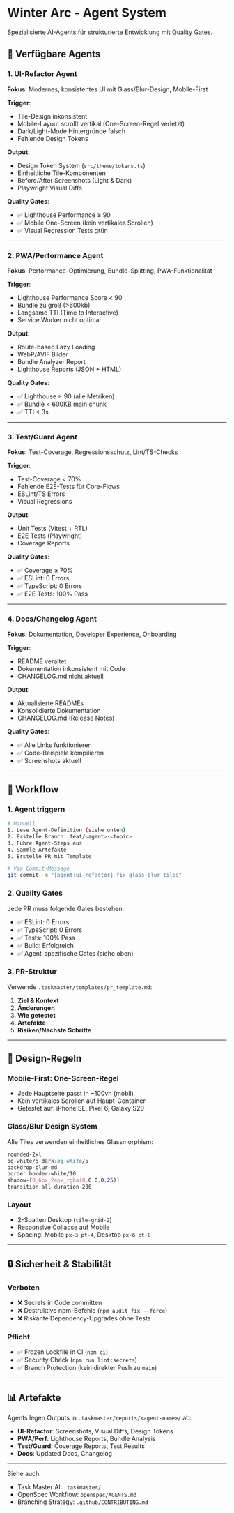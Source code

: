 # Winter Arc - Agent System

Spezialisierte AI-Agents für strukturierte Entwicklung mit Quality Gates.

## 🤖 Verfügbare Agents

### 1. UI-Refactor Agent
**Fokus**: Modernes, konsistentes UI mit Glass/Blur-Design, Mobile-First

**Trigger**:
- Tile-Design inkonsistent
- Mobile-Layout scrollt vertikal (One-Screen-Regel verletzt)
- Dark/Light-Mode Hintergründe falsch
- Fehlende Design Tokens

**Output**:
- Design Token System (`src/theme/tokens.ts`)
- Einheitliche Tile-Komponenten
- Before/After Screenshots (Light & Dark)
- Playwright Visual Diffs

**Quality Gates**:
- ✅ Lighthouse Performance ≥ 90
- ✅ Mobile One-Screen (kein vertikales Scrollen)
- ✅ Visual Regression Tests grün

---

### 2. PWA/Performance Agent
**Fokus**: Performance-Optimierung, Bundle-Splitting, PWA-Funktionalität

**Trigger**:
- Lighthouse Performance Score < 90
- Bundle zu groß (>600kb)
- Langsame TTI (Time to Interactive)
- Service Worker nicht optimal

**Output**:
- Route-based Lazy Loading
- WebP/AVIF Bilder
- Bundle Analyzer Report
- Lighthouse Reports (JSON + HTML)

**Quality Gates**:
- ✅ Lighthouse ≥ 90 (alle Metriken)
- ✅ Bundle < 600KB main chunk
- ✅ TTI < 3s

---

### 3. Test/Guard Agent
**Fokus**: Test-Coverage, Regressionsschutz, Lint/TS-Checks

**Trigger**:
- Test-Coverage < 70%
- Fehlende E2E-Tests für Core-Flows
- ESLint/TS Errors
- Visual Regressions

**Output**:
- Unit Tests (Vitest + RTL)
- E2E Tests (Playwright)
- Coverage Reports

**Quality Gates**:
- ✅ Coverage ≥ 70%
- ✅ ESLint: 0 Errors
- ✅ TypeScript: 0 Errors
- ✅ E2E Tests: 100% Pass

---

### 4. Docs/Changelog Agent
**Fokus**: Dokumentation, Developer Experience, Onboarding

**Trigger**:
- README veraltet
- Dokumentation inkonsistent mit Code
- CHANGELOG.md nicht aktuell

**Output**:
- Aktualisierte READMEs
- Konsolidierte Dokumentation
- CHANGELOG.md (Release Notes)

**Quality Gates**:
- ✅ Alle Links funktionieren
- ✅ Code-Beispiele kompilieren
- ✅ Screenshots aktuell

---

## 🚀 Workflow

### 1. Agent triggern
```bash
# Manuell
1. Lese Agent-Definition (siehe unten)
2. Erstelle Branch: feat/<agent>-<topic>
3. Führe Agent-Steps aus
4. Sammle Artefakte
5. Erstelle PR mit Template

# Via Commit-Message
git commit -m "[agent:ui-refactor] fix glass-blur tiles"
```

### 2. Quality Gates
Jede PR muss folgende Gates bestehen:
- ✅ ESLint: 0 Errors
- ✅ TypeScript: 0 Errors  
- ✅ Tests: 100% Pass
- ✅ Build: Erfolgreich
- ✅ Agent-spezifische Gates (siehe oben)

### 3. PR-Struktur
Verwende `.taskmaster/templates/pr_template.md`:
1. **Ziel & Kontext**
2. **Änderungen**
3. **Wie getestet**
4. **Artefakte**
5. **Risiken/Nächste Schritte**

---

## 📐 Design-Regeln

### Mobile-First: One-Screen-Regel
- Jede Hauptseite passt in ~100vh (mobil)
- Kein vertikales Scrollen auf Haupt-Container
- Getestet auf: iPhone SE, Pixel 6, Galaxy S20

### Glass/Blur Design System
Alle Tiles verwenden einheitliches Glassmorphism:
```css
rounded-2xl
bg-white/5 dark:bg-white/5
backdrop-blur-md
border border-white/10
shadow-[0_6px_24px_rgba(0,0,0,0.25)]
transition-all duration-200
```

### Layout
- 2-Spalten Desktop (`tile-grid-2`)
- Responsive Collapse auf Mobile
- Spacing: Mobile `px-3 pt-4`, Desktop `px-6 pt-8`

---

## 🔒 Sicherheit & Stabilität

### Verboten
- ❌ Secrets in Code committen
- ❌ Destruktive npm-Befehle (`npm audit fix --force`)
- ❌ Riskante Dependency-Upgrades ohne Tests

### Pflicht
- ✅ Frozen Lockfile in CI (`npm ci`)
- ✅ Security Check (`npm run lint:secrets`)
- ✅ Branch Protection (kein direkter Push zu `main`)

---

## 📊 Artefakte

Agents legen Outputs in `.taskmaster/reports/<agent-name>/` ab:

- **UI-Refactor**: Screenshots, Visual Diffs, Design Tokens
- **PWA/Perf**: Lighthouse Reports, Bundle Analysis
- **Test/Guard**: Coverage Reports, Test Results
- **Docs**: Updated Docs, Changelog

---

Siehe auch:
- Task Master AI: `.taskmaster/`
- OpenSpec Workflow: `openspec/AGENTS.md`
- Branching Strategy: `.github/CONTRIBUTING.md`
